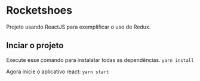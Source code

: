 # Rocketshoes


Projeto usando ReactJS para exemplificar o uso de Redux.


## Inciar o projeto

Execute esse comando para instalatar todas as dependências.
`yarn install`



Agora inicie o aplicativo react: `yarn start`
